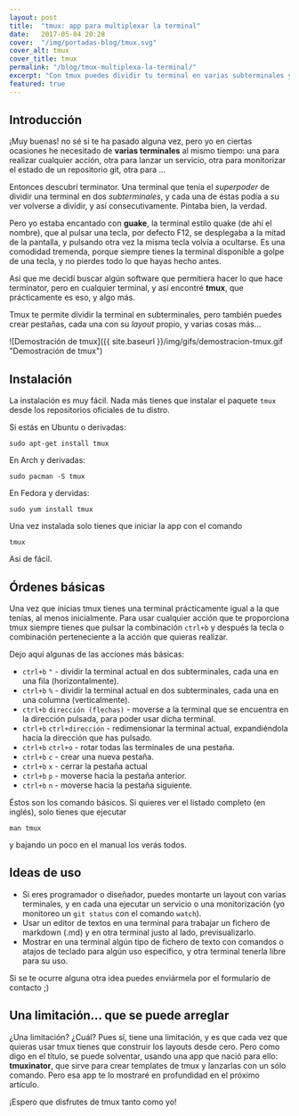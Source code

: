 ```yaml
---
layout: post
title:  "tmux: app para multiplexar la terminal"
date:   2017-05-04 20:28
cover:  "/img/portadas-blog/tmux.svg"
cover_alt: tmux
cover_title: tmux
permalink: "/blog/tmux-multiplexa-la-terminal/"
excerpt: "Con tmux puedes dividir tu terminal en varias subterminales y lanzar un script en cada una. Lee este artículo para aprender a usar esta maravillosa app."
featured: true
---
```


## Introducción

¡Muy buenas! no sé si te ha pasado alguna vez, pero yo en ciertas ocasiones he necesitado de **varias terminales** al mismo tiempo: una para realizar cualquier acción, otra para lanzar un servicio, otra para monitorizar el estado de un repositorio git, otra para ...

Entonces descubrí terminator. Una terminal que tenía el *superpoder* de dividir una terminal en dos *subterminales*, y cada una de éstas podía a su ver volverse a dividir, y así consecutivamente. Pintaba bien, la verdad.

Pero yo estaba encantado con **guake**, la terminal estilo quake (de ahí el nombre), que al pulsar una tecla, por defecto F12, se desplegaba a la mitad de la pantalla, y pulsando otra vez la misma tecla volvía a ocultarse. Es una comodidad tremenda, porque siempre tienes la terminal disponible a golpe de una tecla, y no pierdes todo lo que hayas hecho antes.

Así que me decidí buscar algún software que permitiera hacer lo que hace terminator, pero en cualquier terminal, y así encontré **tmux**, que prácticamente es eso, y algo más.

Tmux te permite dividir la terminal en subterminales, pero también puedes crear pestañas, cada una con su *layout* propio, y varias cosas más...

![Demostración de tmux]({{ site.baseurl }}/img/gifs/demostracion-tmux.gif  "Demostración de tmux")

## Instalación

La instalación es muy fácil. Nada más tienes que instalar el paquete `tmux` desde los repositorios oficiales de tu distro.

Si estás en Ubuntu o derivadas:

```
sudo apt-get install tmux
```

En Arch y derivadas:

```
sudo pacman -S tmux
```

En Fedora y dervidas:

```
sudo yum install tmux
```

Una vez instalada solo tienes que iniciar la app con el comando

```
tmux
```

Así de fácil.

## Órdenes básicas

Una vez que inicias tmux tienes una terminal prácticamente igual a la que tenías, al menos inicialmente. Para usar cualquier acción que te proporciona tmux siempre tienes que pulsar la combinación `ctrl+b` y después la tecla o combinación perteneciente a la acción que quieras realizar.

Dejo aquí algunas de las acciones más básicas:

- `ctrl+b` `"` - dividir la terminal actual en dos subterminales, cada una en una fila (horizontalmente).
- `ctrl+b` `%` - dividir la terminal actual en dos subterminales, cada una en una columna (verticalmente).
- `ctrl+b` `dirección (flechas)` - moverse a la terminal que se encuentra en la dirección pulsada, para poder usar dicha terminal.
- `ctrl+b` `ctrl+dirección` - redimensionar la terminal actual, expandiéndola hacia la dirección que has pulsado.
- `ctrl+b` `ctrl+o` - rotar todas las terminales de una pestaña.
- `ctrl+b` `c` - crear una nueva pestaña.
- `ctrl+b` `x` - cerrar la pestaña actual
- `ctrl+b` `p` - moverse hacia la pestaña anterior.
- `ctrl+b` `n` - moverse hacia la pestaña siguiente.

Éstos son los comando básicos. Si quieres ver el listado completo (en inglés), solo tienes que ejecutar

```
man tmux
```

y bajando un poco en el manual los verás todos.

## Ideas de uso

- Si eres programador o diseñador, puedes montarte un layout con varias terminales, y en cada una ejecutar un servicio o una monitorización (yo monitoreo un `git status` con el comando `watch`).
- Usar un editor de textos en una terminal para trabajar un fichero de markdown (.md) y en otra terminal justo al lado, previsualizarlo.
- Mostrar en una terminal algún tipo de fichero de texto con comandos o atajos de teclado para algún uso específico, y otra terminal tenerla libre para su uso.

Si se te ocurre alguna otra idea puedes enviármela por el formulario de contacto ;)

## Una limitación... que se puede arreglar

¿Una limitación? ¿Cuál? Pues sí, tiene una limitación, y es que cada vez que quieras usar tmux tienes que construir los layouts desde cero. Pero como digo en el título, se puede solventar, usando una app que nació para ello: **tmuxinator**, que sirve para crear templates de tmux y lanzarlas con un sólo comando. Pero esa app te lo mostraré en profundidad en el próximo artículo.

¡Espero que disfrutes de tmux tanto como yo!
